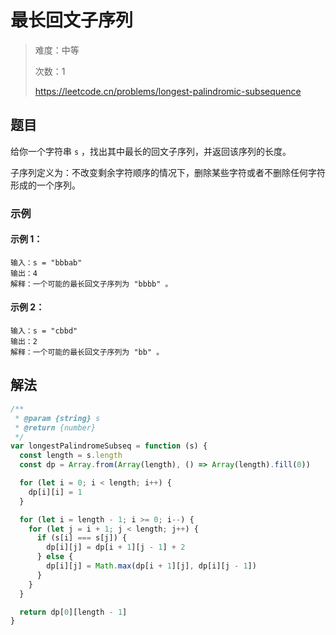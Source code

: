 # 最长回文子序列

> 难度：中等
>
> 次数：1
>
> https://leetcode.cn/problems/longest-palindromic-subsequence

## 题目

给你一个字符串 `s` ，找出其中最长的回文子序列，并返回该序列的长度。

子序列定义为：不改变剩余字符顺序的情况下，删除某些字符或者不删除任何字符形成的一个序列。

### 示例

#### 示例 1：

```
输入：s = "bbbab"
输出：4
解释：一个可能的最长回文子序列为 "bbbb" 。
```

#### 示例 2：

```
输入：s = "cbbd"
输出：2
解释：一个可能的最长回文子序列为 "bb" 。
```

## 解法

```javascript
/**
 * @param {string} s
 * @return {number}
 */
var longestPalindromeSubseq = function (s) {
  const length = s.length
  const dp = Array.from(Array(length), () => Array(length).fill(0))

  for (let i = 0; i < length; i++) {
    dp[i][i] = 1
  }

  for (let i = length - 1; i >= 0; i--) {
    for (let j = i + 1; j < length; j++) {
      if (s[i] === s[j]) {
        dp[i][j] = dp[i + 1][j - 1] + 2
      } else {
        dp[i][j] = Math.max(dp[i + 1][j], dp[i][j - 1])
      }
    }
  }

  return dp[0][length - 1]
}
```
